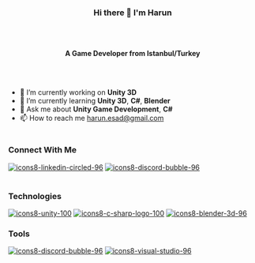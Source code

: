 ###  <div align="center"><p>Hi there 👋 I'm Harun</p> </div> 
<br></br>
<b><div align="center"><p>A Game Developer from Istanbul/Turkey</p> </div> </b>
<br></br>
- 🔭 I’m currently working on <b>Unity 3D</b>
- 🌱 I’m currently learning <b>Unity 3D</b>, <b>C#</b>, <b>Blender</b>
- 💬 Ask me about <b>Unity Game Development</b>, <b>C#</b>
- 📫 How to reach me harun.esad@gmail.com
<br></br>
### Connect With Me
<a href="https://www.linkedin.com/in/hrnesad/">![icons8-linkedin-circled-96](https://user-images.githubusercontent.com/73292463/181802512-bbcf5053-2d92-4534-96fa-afc7502b756a.png)</a>
<a href="https://discord.com/channels/@me/">![icons8-discord-bubble-96](https://user-images.githubusercontent.com/73292463/181803272-4990f23d-088b-42b2-bd94-1edf450974f2.png)</a>
<br></br>
### Technologies
<a href="https://docs.unity3d.com/Manual/index.html">![icons8-unity-100](https://user-images.githubusercontent.com/73292463/181804329-b66f2d1c-0ef5-4352-b637-2a3b366f99a8.png)</a>
<a href="https://docs.microsoft.com/tr-tr/dotnet/csharp/">![icons8-c-sharp-logo-100](https://user-images.githubusercontent.com/73292463/181804799-b034422c-36a3-4314-869b-36f6a431d15b.png)</a>
<a href="https://docs.blender.org/">![icons8-blender-3d-96](https://user-images.githubusercontent.com/73292463/181805113-9fc001df-ea36-4c92-976f-6ced73c0ccc5.png)</a>
### Tools
<a href="https://discord.com/">![icons8-discord-bubble-96](https://user-images.githubusercontent.com/73292463/181803272-4990f23d-088b-42b2-bd94-1edf450974f2.png)</a>
<a href="https://docs.microsoft.com/tr-tr/visualstudio/windows/?view=vs-2022">![icons8-visual-studio-96](https://user-images.githubusercontent.com/73292463/181805686-20fd9876-bbda-4dd6-b20b-290d0b69cd0c.png)</a>

